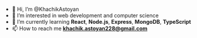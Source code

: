 - 👋 Hi, I’m @KhachikAstoyan
- 👀 I’m interested in web development and computer science
- 🌱 I’m currently learning **React**, **Node.js**, **Express**, **MongoDB**, **TypeScript**
- 📫 How to reach me **khachik.astoyan228@gmail.com**

<!---
KhachikAstoyan/KhachikAstoyan is a ✨ special ✨ repository because its `README.md` (this file) appears on your GitHub profile.
You can click the Preview link to take a look at your changes.
--->
